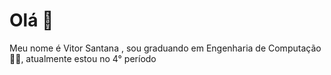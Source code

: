 # Olá 👋
Meu nome  é Vitor Santana , sou graduando em Engenharia de Computação 👨‍💻, atualmente estou no 4° período

